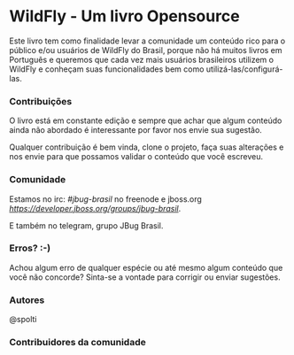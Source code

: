 # WildFly - Um livro Opensource

Este livro tem como finalidade levar a comunidade um conteúdo rico para o público e/ou usuários de WildFly do Brasil, porque não há muitos livros em Português e queremos que cada vez mais usuários brasileiros utilizem o WildFly e conheçam suas funcionalidades bem como utilizá-las/configurá-las.


### Contribuições

O livro está em constante edição e sempre que achar que algum conteúdo ainda não abordado é interessante por favor nos envie sua sugestão.

Qualquer contribuição é bem vinda, clone o projeto, faça suas alterações e nos envie para que possamos validar o conteúdo que você escreveu.



### Comunidade
Estamos no irc: *#jbug-brasil* no freenode e jboss.org *https://developer.jboss.org/groups/jbug-brasil*.

E também no telegram, grupo JBug Brasil.

### Erros? :-)
Achou algum erro de qualquer espécie ou até mesmo algum conteúdo que você não concorde? Sinta-se a vontade para corrigir ou enviar sugestões.


### Autores
@spolti


### Contribuidores da comunidade
